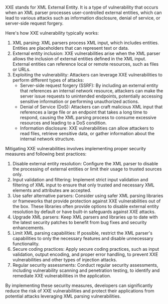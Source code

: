 XXE stands for XML External Entity. It is a type of vulnerability that occurs when an XML parser processes user-controlled external entities, which can lead to various attacks such as information disclosure, denial of service, or server-side request forgery.

Here's how XXE vulnerability typically works:

1.  XML parsing: XML parsers process XML input, which includes entities. Entities are placeholders that can represent text or data.
2.  External entity inclusion: XXE vulnerabilities arise when the XML parser allows the inclusion of external entities defined in the XML input. External entities can reference local or remote resources, such as files or URLs.
3.  Exploiting the vulnerability: Attackers can leverage XXE vulnerabilities to perform different types of attacks:
    -   Server-side request forgery (SSRF): By including an external entity that references an internal network resource, attackers can make the server issue requests to unintended endpoints, potentially accessing sensitive information or performing unauthorized actions.
    -   Denial of Service (DoS): Attackers can craft malicious XML input that references a large file or an endpoint that takes a long time to respond, causing the XML parsing process to consume excessive resources and leading to a DoS condition.
    -   Information disclosure: XXE vulnerabilities can allow attackers to read files, retrieve sensitive data, or gather information about the internal network structure.

Mitigating XXE vulnerabilities involves implementing proper security measures and following best practices:

1.  Disable external entity resolution: Configure the XML parser to disable the processing of external entities or limit their usage to trusted sources only.
2.  Input validation and filtering: Implement strict input validation and filtering of XML input to ensure that only trusted and necessary XML elements and attributes are accepted.
3.  Use safer alternative parsers: Consider using safer XML parsing libraries or frameworks that provide protection against XXE vulnerabilities out of the box. These libraries often provide options to disable external entity resolution by default or have built-in safeguards against XXE attacks.
4.  Upgrade XML parsers: Keep XML parsers and libraries up to date with the latest security patches to benefit from bug fixes and security enhancements.
5.  Limit XML parsing capabilities: If possible, restrict the XML parser's capabilities to only the necessary features and disable unnecessary functionality.
6.  Secure coding practices: Apply secure coding practices, such as input validation, output encoding, and proper error handling, to prevent XXE vulnerabilities and other types of injection attacks.
7.  Regular security assessments: Conduct regular security assessments, including vulnerability scanning and penetration testing, to identify and remediate XXE vulnerabilities in the application.

By implementing these security measures, developers can significantly reduce the risk of XXE vulnerabilities and protect their applications from potential attacks leveraging XML parsing vulnerabilities.